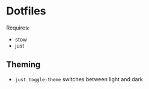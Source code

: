 # Dotfiles

Requires:
- stow
- just

## Theming
- `just toggle-theme` switches between light and dark
